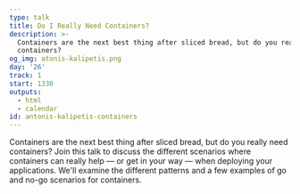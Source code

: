 ```yaml
---
type: talk
title: Do I Really Need Containers?
description: >-
  Containers are the next best thing after sliced bread, but do you really need
  containers?
og_img: atonis-kalipetis.png
day: '26'
track: 1
start: 1330
outputs:
  - html
  - calendar
id: antonis-kalipetis-containers
---
```


Containers are the next best thing after sliced bread, but do you really need containers? Join this talk to discuss the different scenarios where containers can really help — or get in your way — when deploying your applications. We'll examine the different patterns and a few examples of go and no-go scenarios for containers.

<!--
There's a great movement towards containerizing a company's infrastructure. While in many cases this includes many benefits in terms of resilience and agility, there are times where going to containers is not a good option. During the talk, we'll discuss some anti-patterns of moving to containers and we'll try to examine the different cases, where moving to containers presents real benefits for the business.
-->

